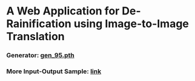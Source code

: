 # A Web Application for De-Rainification using Image-to-Image Translation

### Generator: [gen_95.pth](https://drive.google.com/file/d/140H4Zw947gb1LUc1XmynEni51fNqaA_B/view?usp=sharing)

### More Input-Output Sample: [link](https://drive.google.com/drive/folders/1ceQahdyWHwuWmUv5JFN0aMTsjyDe8btl?usp=sharing)